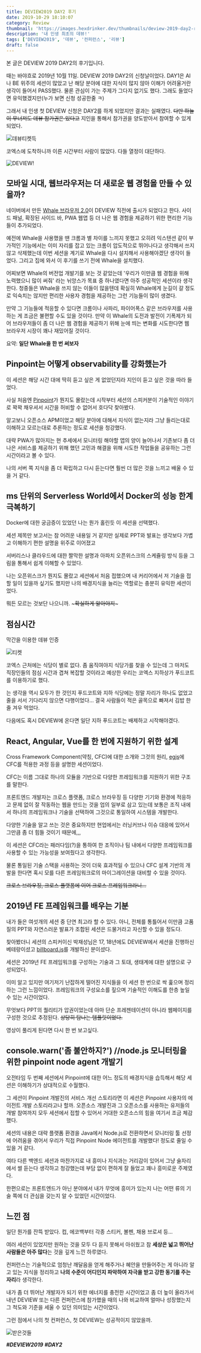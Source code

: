 ```yaml
---
title: DEVIEW2019 DAY2 후기
date: 2019-10-29 18:10:07
category: Review
thumbnail: 'https://images.hexdrinker.dev/thumbnails/deview-2019-day2-review.png'
description: '내 인생 최초의 데뷰!'
tags: ['DEVIEW2019', '데뷰', '컨퍼런스', '리뷰']
draft: false
---
```


본 글은 DEVIEW 2019 DAY2의 후기입니다.

때는 바야흐로 2019년 10월 11일. DEVIEW 2019 DAY2의 신청날이었다. DAY1은 AI나 BE 위주의 세션이 많았고 난 해당 분야에 대한 지식이 많지 않아 이해가 어려울거란 생각이 들어서 PASS했다. 물론 관심이 가는 주제가 그다지 없기도 했다. 그래도 들었다면 유익했겠지만(누가 보면 신청 성공한줄 ㅋ)

그래서 내 인생 첫 DEVIEW 신청은 DAY2를 하게 되었지만 결과는 실패였다. ~~다만 하늘이 무너져도 데뷰 참가권은 있다고~~ 지인을 통해서 참가권을 양도받아서 참여할 수 있게 되었다.

![데뷰티켓득](https://images.hexdrinker.dev/essay/deview-2019-day2-review/deview-2019-day2-0.jpeg)

코엑스에 도착하니까 이른 시간부터 사람이 많았다. 다들 열정이 대단하다.

![DEVIEW!](https://images.hexdrinker.dev/essay/deview-2019-day2-review/deview-2019-day2-1.jpeg)

## 모바일 시대, 웹브라우저는 더 새로운 웹 경험을 만들 수 있을까?

네이버에서 만든 [Whale 브라우저 2.0](https://whale.naver.com/)이 DEVIEW 직전에 출시가 되었다고 한다. 사이드 패널, 확장된 사이드 바, PWA 웹앱 등 더 나은 웹 경험을 제공하기 위한 편리한 기능들이 추가되었다.

예전에 Whale을 사용했을 땐 크롬과 별 차이를 느끼지 못했고 오히려 익스텐션 같이 부가적인 기능에서는 이미 자리를 잡고 있는 크롬이 압도적으로 뛰어나다고 생각해서 쓰지 않고 삭제했는데 이번 세션을 계기로 Whale을 다시 설치해서 사용해야겠단 생각이 들었다. 그리고 집에 와서 이 후기를 쓰기 전에 Whale을 설치했다.

어찌보면 Whale의 버전업 개발기를 보는 것 같았는데 '우리가 이만큼 웹 경험을 위해 노력했으니 많이 써줘' 라는 뉘앙스가 목표 중 하나였다면 아주 성공적인 세션이라 생각한다. 청중들은 Whale을 쓰지 않는 이들이 많을텐데 확실히 Whale에게 눈길이 갈 정도로 익숙치는 않지만 편리한 사용자 경험을 제공하는 그런 기능들이 많이 생겼다.

만약 그 기능들에 적응할 수 있다면 크롬이나 사파리, 파이어폭스 같은 브라우저를 사용하는 게 조금은 불편할 수도 있을 것이다. 만약 이 Whale의 도전과 발전이 기폭제가 되어 브라우저들이 좀 더 나은 웹 경험을 제공하기 위해 눈에 띄는 변화를 시도한다면 웹 브라우저 시장이 꽤나 재밌어질 것이다.

요약: **일단 Whale을 한 번 써보자**

## Pinpoint는 어떻게 observability를 강화했는가

이 세션은 해당 시간 대에 딱히 듣고 싶은 게 없었던지라 지인이 듣고 싶은 것을 따라 들었다.

사실 처음엔 [Pinpoint](https://github.com/naver/pinpoint)가 뭔지도 몰랐는데 시작부터 세션의 스피커분이 기술적인 이야기로 꽉꽉 채우셔서 시간을 허비할 수 없어서 호다닥 찾아봤다.

알고보니 오픈소스 APM이었고 해당 분야에 대해서 지식이 없는지라 그냥 들리는대로 이해하고 모르는대로 추론하는 정도로 세션을 청강했다.

대략 PWA가 많아지는 현 추세에서 모니터링 해야할 앱의 양이 늘어나서 기존보다 좀 더 나은 서비스를 제공하기 위해 했던 고민과 해결을 위해 시도한 작업들을 공유하는 그런 시간이라고 볼 수 있다.

나의 서버 쪽 지식을 좀 더 확립하고 다시 듣는다면 훨씬 더 많은 것을 느끼고 배울 수 있을 거 같다.

## ms 단위의 Serverless World에서 Docker의 성능 한계 극복하기

Docker에 대한 궁금증이 있었던 나는 뭔가 홀린듯 이 세션을 선택했다.

세션 제목만 보고서는 참 어려운 내용일 거 같지만 실제로 PPT와 발표는 생각보다 가볍고 이해하기 편한 설명을 위주로 이어졌고

서버리스나 클라우드에 대한 짤막한 설명과 아파치 오픈위스크의 스케쥴링 방식 등을 그림을 통해서 쉽게 이해할 수 있었다.

나는 오픈위스크가 뭔지도 몰랐고 세션에서 처음 접했으며 내 커리어에서 저 기술을 접할 일이 있을까 싶기도 했지만 나의 배경지식을 늘리는 역할로는 충분히 유익한 세션이었다.

뭐든 모르는 것보단 나으니까. ~~~확실하게 알아야지~~~

## 점심시간

막간을 이용한 데뷰 인증

![티켓](https://images.hexdrinker.dev/essay/deview-2019-day2-review/deview-2019-day2-2.jpeg)

코엑스 근처에는 식당이 별로 없다. 좀 움직여야지 식당가를 찾을 수 있는데 그 마저도 직장인들의 점심 시간과 겹쳐 복잡할 것이라고 예상한 우리는 코엑스 지하상가 푸드코트를 이용하기로 했다.

는 생각을 역시 모두가 한 것인지 푸드코트와 지하 식당에는 정말 자리가 하나도 없었고 줄을 서서 기다리지 않으면 다행이었다... 결국 사람들이 적은 골목으로 빠져서 김밥 한 줄 겨우 먹었다.

다음에도 혹시 DEVIEW에 온다면 일단 지하 푸드코트는 배제하고 시작해야겠다.

## React, Angular, Vue를 한 번에 지원하기 위한 설계

Cross Framework Component(약칭, CFC)에 대한 소개와 그것의 원리, [egjs](https://naver.github.io/egjs/)에 CFC를 적용한 과정 등을 설명한 세션이었다.

CFC는 이름 그대로 하나의 모듈을 기반으로 다양한 프레임워크를 지원하기 위한 구조를 말한다.

프론트엔드 개발자는 크로스 플랫폼, 크로스 브라우징 등 다양한 기기와 환경에 적응하고 문제 없이 잘 작동하는 웹을 만드는 것을 업의 일부로 삼고 있는데 보통은 조직 내에서 하나의 프레임워크나 기술을 선택하여 그것으로
통일하여 시스템을 개발한다.

다양한 기술을 알고 쓰는 것은 중요하지만 현업에서는 러닝커브나 이슈 대응에 있어서 그만큼 좀 더 힘들 것이기 때문에,,,

이 세션은 CFC라는 패러다임(?)을 통하여 한 조직이나 팀 내에서 다양한 프레임워크를 사용할 수 있는 가능성을 보여줬다고 생각한다.

물론 통일된 기술 스택을 사용하는 것이 더욱 효과적일 수 있으나 CFC 설계 기반의 개발을 한다면 혹시 모를 다른 프레임워크로의 마이그레이션을 대비할 수 있을 것이다.

~~크로스 브라우징, 크로스 플랫폼에 이어 크로스 프레임워크라니...~~

## 2019년 FE 프레임워크를 배우는 기분

내가 들은 여섯개의 세션 중 단연 최고라 할 수 있다. 아니, 전체를 통틀어서 이만큼 고품질의 PPT와 자연스러운 발표가 조합된 세션은 드물거라고 자신할 수 있을 정도다.

찾아봤더니 세션의 스피커이신 박재성님은 17, 18년에도 DEVIEW에서 세션을 진행하신 베테랑이셨고 [billboard.js](https://naver.github.io/billboard.js/)를 개발하신 분이셨다.

세션은 2019년 FE 프레임워크를 구성하는 기술과 그 토대, 생태계에 대한 설명으로 구성되었다.

이미 알고 있지만 여기저기 난잡하게 떨어진 지식들을 이 세션 한 번으로 싹 훑으며 정리하는 그런 느낌이었다. 프레임워크의 구성요소를 짚으며 기술적인 이해도를 한층 높일 수 있는 시간이었다.

무엇보다 PPT의 퀄리티가 압권이었는데 아마 단순 프레젠테이션이 아니라 웹페이지를 구성한 것으로 추정된다. ~~상당히 탐나는 템플릿이었다.~~

영상이 풀리게 된다면 다시 한 번 보고싶다.

## console.warn('좀 불안하지?') //node.js 모니터링을 위한 pinpoint node agent 개발기

오전타임 두 번째 세션에서 Pinpoint에 대한 어느 정도의 배경지식을 습득해서 해당 세션은 이해하기가 상대적으로 수월했다.

그 세션이 Pinpoint 개발진의 서비스 개선 스토리라면 이 세션은 Pinpoint 사용자의 에이전트 개발 스토리라고나 할까. 오픈소스 개발진과 그 오픈소스를 사용하는 유저들의 개발 참여까지 모두 세션에서 접할 수 있어서 거대한 오픈소스의 힘을 여기서 조금 체감했다.

세션의 내용은 대략 플랫폼 환경을 Java에서 Node.js로 전환하면서 모니터링 툴 선정에 어려움을 겪어서 우리가 직접 Pinpoint Node 에이전트를 개발했다! 정도로 줄일 수 있을 거 같다.

여타 다른 백엔드 세션과 마찬가지로 내 흥미나 지식과는 거리감이 있어서 그냥 술자리에서 썰 듣는다 생각하고 청강했는데 부담 없이 편하게 잘 들었고 꽤나 흥미로운 주제였다.

한편으로는 프론트엔드가 아닌 분야에서 내가 무엇에 흥미가 있는지 나는 어떤 류의 기술 쪽에 더 관심을 갖는지 알 수 있었던 시간이었다.

## 느낀 점

일단 뭔가를 잔뜩 받았다. 컵, 에코백부터 각종 스티커, 볼펜, 채용 브로셔 등...

여러 세션이 있었지만 원하는 것을 모두 다 듣지 못해서 아쉬웠고 참 **세상은 넓고 뛰어난 사람들은 아주 많다**는 것을 깊게 느낀 하루였다.

컨퍼런스는 기술적으로 엄청난 깨달음을 얻게 해주거나 혜안을 만들어주는 게 아니라 알고 있는 지식을 정리하고 **나의 수준이 어디인지 파악하여 자극을 받고 강한 동기를 주는 자리**라 생각한다.

내가 좀 더 뛰어난 개발자가 되기 위한 에너지를 충전한 시간이었고 좀 더 높이 올라가서 내년 DEVIEW 또는 다른 컨퍼런스에 참가했을 때의 나와 비교하여 얼마나 성장했는지 그 척도와 기준을 세울 수 있던 의미있는 시간이었다.

그런 점에서 나의 첫 컨퍼런스, 첫 DEVIEW는 성공적이지 않았을까.

![받은것들](https://images.hexdrinker.dev/essay/deview-2019-day2-review/deview-2019-day2-3.jpeg)

**_#DEVIEW2019_** **_#DAY2_**
